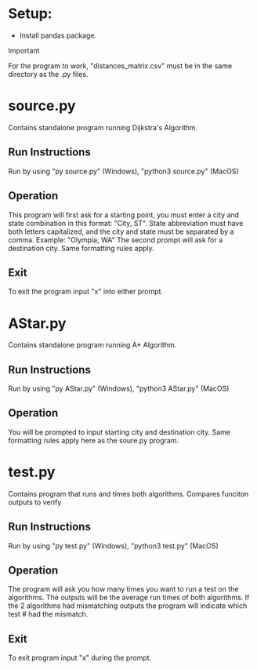 # Setup:
- Install pandas package.
> [!IMPORTANT]
> For the program to work, "distances_matrix.csv" must be in the same directory as the .py files.

# source.py
Contains standalone program running Dijkstra's Algorithm.

## Run Instructions
Run by using "py source.py" (Windows), "python3 source.py" (MacOS)

## Operation
This program will first ask for a starting point, you must enter a city and state combination in
this format: "City, ST". State abbreviation must have both letters capitalized, and the city and
state must be separated by a comma. Example: "Olympia, WA"
The second prompt will ask for a destination city. Same formatting rules apply.

## Exit
To exit the program input "x" into either prompt.


# AStar.py 
Contains standalone program running A* Algorithm.

## Run Instructions
Run by using "py AStar.py" (Windows), "python3 AStar.py" (MacOS)

## Operation
You will be prompted to input starting city and destination city. Same formatting rules apply
here as the soure.py program.

# test.py 
Contains program that runs and times both algorithms. Compares funciton outputs to verify

## Run Instructions
Run by using "py test.py" (Windows), "python3 test.py" (MacOS)

## Operation
The program will ask you how many times you want to run a test on the algorithms. The outputs
will be the average run times of both algorithms. If the 2 algorithms had mismatching outputs
the program will indicate which test # had the mismatch.

## Exit
To exit program input "x" during the prompt.
